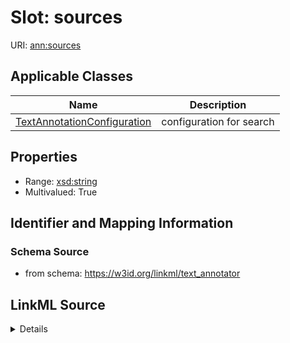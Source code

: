 # Slot: sources

URI: [ann:sources](https://w3id.org/linkml/text_annotator/sources)



<!-- no inheritance hierarchy -->




## Applicable Classes

| Name | Description |
| --- | --- |
[TextAnnotationConfiguration](TextAnnotationConfiguration.md) | configuration for search






## Properties

* Range: [xsd:string](http://www.w3.org/2001/XMLSchema#string)
* Multivalued: True








## Identifier and Mapping Information







### Schema Source


* from schema: https://w3id.org/linkml/text_annotator




## LinkML Source

<details>
```yaml
name: sources
from_schema: https://w3id.org/linkml/text_annotator
rank: 1000
multivalued: true
alias: sources
owner: TextAnnotationConfiguration
domain_of:
- TextAnnotationConfiguration
range: string

```
</details>